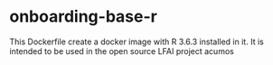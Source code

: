 # onboarding-base-r

This Dockerfile create a docker image with R 3.6.3 installed in it. It is intended to be used in the open source LFAI project acumos
